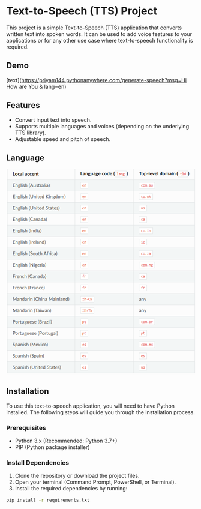 # Text-to-Speech (TTS) Project

This project is a simple Text-to-Speech (TTS) application that converts written text into spoken words. It can be used to add voice features to your applications or for any other use case where text-to-speech functionality is required.

## Demo

[text](https://priyam144.pythonanywhere.com/generate-speech?msg=Hi How are You & lang=en)

## Features

- Convert input text into speech.
- Supports multiple languages and voices (depending on the underlying TTS library).
- Adjustable speed and pitch of speech.

## Language

![Accents](image.png)

## Installation

To use this text-to-speech application, you will need to have Python installed. The following steps will guide you through the installation process.

### Prerequisites

- Python 3.x (Recommended: Python 3.7+)
- PIP (Python package installer)

### Install Dependencies

1. Clone the repository or download the project files.
2. Open your terminal (Command Prompt, PowerShell, or Terminal).
3. Install the required dependencies by running:

```bash
pip install -r requirements.txt
```
